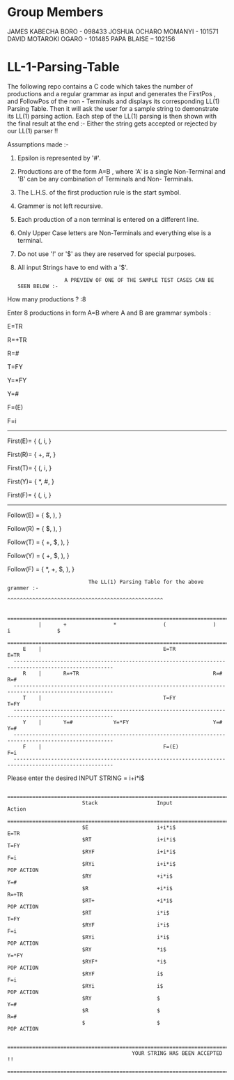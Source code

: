 # Group Members
JAMES KABECHA BORO - 098433
JOSHUA OCHARO MOMANYI - 101571
DAVID MOTAROKI OGARO - 101485
PAPA BLAISE – 102156

# LL-1-Parsing-Table
The following repo contains a C code which takes the number of productions and a regular grammar 
as input and generates the FirstPos , and FollowPos of the non - Terminals and displays its corresponding 
LL(1) Parsing Table. Then it will ask the user for a sample string to demonstrate its LL(1) parsing action. 
Each step of the LL(1) parsing is then shown with the final result at the end :- Either the string gets 
accepted or rejected by our LL(1) parser !!

Assumptions made :-

1) Epsilon is represented by '#'.
2) Productions are of the form A=B , where 'A' is a single Non-Terminal and 'B' can be any combination of Terminals and Non- Terminals.
3) The L.H.S. of the first production rule is the start symbol.
4) Grammer is not left recursive.
5) Each production of a non terminal is entered on a different line.
6) Only Upper Case letters are Non-Terminals and everything else is a terminal.
7) Do not use '!' or '$' as they are reserved for special purposes.
8) All input Strings have to end with a '$'.
                      
                      A PREVIEW OF ONE OF THE SAMPLE TEST CASES CAN BE SEEN BELOW :-


How many productions ? :8

Enter 8 productions in form A=B where A and B are grammar symbols :

E=TR

R=+TR

R=#

T=FY

Y=*FY

Y=#

F=(E)

F=i

----------------------------------------------
 First(E)= { (, i, }

 First(R)= { +, #, }

 First(T)= { (, i, }

 First(Y)= { *, #, }

 First(F)= { (, i, }

-----------------------------------------------

 Follow(E) = { $, ),  }

 Follow(R) = { $, ),  }

 Follow(T) = { +, $, ),  }

 Follow(Y) = { +, $, ),  }

 Follow(F) = { *, +, $, ),  }


                              The LL(1) Parsing Table for the above grammer :-
                             ^^^^^^^^^^^^^^^^^^^^^^^^^^^^^^^^^^^^^^^^^^^^^^^^^^

      ======================================================================================================
              |       +               *               (               )               i               $
      ======================================================================================================
         E    |                                       E=TR                            E=TR
      ------------------------------------------------------------------------------------------------------
         R    |       R=+TR                                           R=#                             R=#
      ------------------------------------------------------------------------------------------------------
         T    |                                       T=FY                            T=FY
      ------------------------------------------------------------------------------------------------------
         Y    |       Y=#             Y=*FY                           Y=#                             Y=#
      ------------------------------------------------------------------------------------------------------
         F    |                                       F=(E)                           F=i
      ------------------------------------------------------------------------------------------------------


Please enter the desired INPUT STRING = i+i*i$

                    ===========================================================================
                            Stack                   Input                   Action
                    ===========================================================================
                            $E                      i+i*i$                  E=TR
                            $RT                     i+i*i$                  T=FY
                            $RYF                    i+i*i$                  F=i
                            $RYi                    i+i*i$                  POP ACTION
                            $RY                     +i*i$                   Y=#
                            $R                      +i*i$                   R=+TR
                            $RT+                    +i*i$                   POP ACTION
                            $RT                     i*i$                    T=FY
                            $RYF                    i*i$                    F=i
                            $RYi                    i*i$                    POP ACTION
                            $RY                     *i$                     Y=*FY
                            $RYF*                   *i$                     POP ACTION
                            $RYF                    i$                      F=i
                            $RYi                    i$                      POP ACTION
                            $RY                     $                       Y=#
                            $R                      $                       R=#
                            $                       $                       POP ACTION

            =======================================================================================
                                            YOUR STRING HAS BEEN ACCEPTED !!
            =======================================================================================
